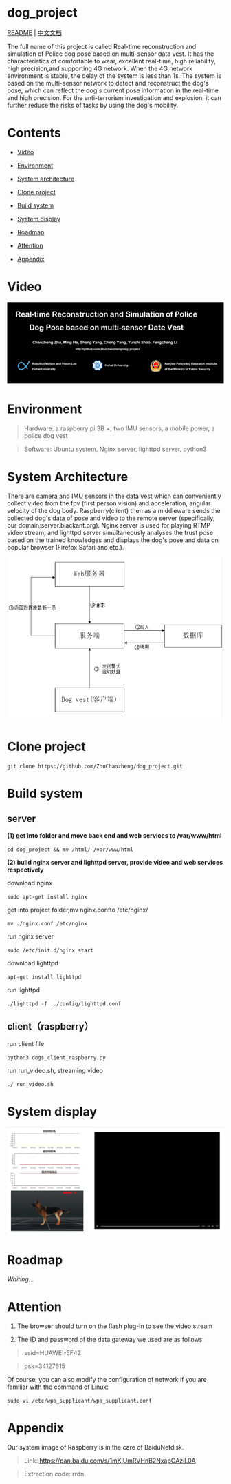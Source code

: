 # dog_project

[README](README.md) | [中文文档](README_zh.md)

The full name of this project is called Real-time reconstruction and simulation of Police dog pose based on multi-sensor data vest. It has the characteristics of comfortable to wear, excellent real-time, high reliability, high precision,and supporting 4G network. When the 4G network environment is stable, the delay of the system is less than 1s. The system is based on the multi-sensor network to detect and reconstruct the dog's pose, which can reflect the dog's current pose information in the real-time and high precision. For the anti-terrorism investigation and explosion, it can further reduce the risks of tasks by using the dog's mobility.

Contents
========


* [Video](#jump_1)

* [Environment](#jump_2)

* [System architecture](#jump_3)

* [Clone project](#jump_4)

* [Build system](#jump_5)

* [System display](#jump_6)

* [Roadmap](#jump_7)

* [Attention](#jump_8)

* [Appendix](#jump_9)

# <span id="jump_1">Video</span>

[![Video](README_img/dog_project_cover.gif)](https://www.bilibili.com/video/av34108348?share_medium=android&share_source=copy_link&bbid=452131F3-C84D-4DF0-89AF-AA0107CE68FF16810infoc&ts=1539869227641)

<span id="jump_2">Environment</span>
===========

>Hardware: a raspberry pi 3B +, two IMU sensors, a mobile power, a police dog vest

>Software: Ubuntu system, Nginx server, lighttpd server, python3

<span id="jump_3">System Architecture</span>
===================

There are camera and IMU sensors in the data vest which can conveniently collect video from the fpv (first person vision) and acceleration, angular velocity of the dog body. Raspberry(client) then as a middleware sends the collected dog's data of pose and video to the remote server (specifically, our domain:server.blackant.org). Nginx server is used for playing RTMP video stream, and lighttpd server simultaneously analyses the trust pose based on the trained knowledges and displays the dog's pose and data on popular browser (Firefox,Safari and etc.).

![Missing illustration](/README_img/const.png)

<span id="jump_4">Clone project</span>
=============

``git clone https://github.com/ZhuChaozheng/dog_project.git``

<span id="jump_5">Build system</span>
============

 server
-------

**(1) get into folder and move back end and web services to /var/www/html**

``cd dog_project && mv /html/ /var/www/html``

**(2) build nginx server and lighttpd server, provide video and web services respectively**

download nginx

``sudo apt-get install nginx``

get into project folder,mv nginx.confto /etc/nginx/

``mv ./nginx.conf /etc/nginx``

run nginx server

``sudo /etc/init.d/nginx start``

download lighttpd

``apt-get install lighttpd``

run lighttpd

``./lighttpd -f ../config/lighttpd.conf``

 client（raspberry）
--------------------

run client file

``python3 dogs_client_raspberry.py``

run run_video.sh, streaming video

`./ run_video.sh`

<span id="jump_6">System display</span>
=======

[![](README_img/web.gif)]((http://server.blackant.org:8000))

<span id="jump_7">Roadmap</span>
=======

*Waiting…*

<span id="jump_8">Attention</span>
=========

1.  The browser should turn on the flash plug-in to see the video stream

2.  The ID and password of the data gateway we used are as follows:

>   ssid=HUAWEI-5F42

>   psk=34127615

Of course, you can also modify the configuration of network if you are familiar
with the command of Linux:

`sudo vi /etc/wpa_supplicant/wpa_supplicant.conf`

<span id="jump_9">Appendix</span>
========

Our system image of Raspberry is in the care of BaiduNetdisk.

>Link: https://pan.baidu.com/s/1mKjUmRVHnB2NxapOAziL0A

>Extraction code: rrdn
